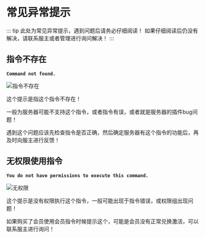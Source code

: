 # 常见异常提示
::: tip
此处为常见异常提示，遇到问题后请务必仔细阅读！
如果仔细阅读后仍没有解决，请联系服主或者管理进行询问解决！
:::
## 指令不存在

 **`Command not found.`**

![指令不存在](/imag/zhilingbucubnzai1.png)

这个提示是指这个指令不存在！

一般为服务器可能不支持这个指令，或者指令有误，或者就是服务器的插件bug问题！

遇到这个问题应该先检查指令是否正确，然后确定服务器有这个指令的功能后，再及时向服主进行反馈！

## 无权限使用指令

 **`You do not have permissions to execute this command.`**

 ![无权限](/imag/wuquanxian1.png)

 这个提示是没有权限执行这个指令，一般可能出现于指令错误，或权限组出现问题！
 
 如果购买了会员使用会员指令时候提示这个，可能是会员没有正常兑换激活，可以联系服主进行询问！
